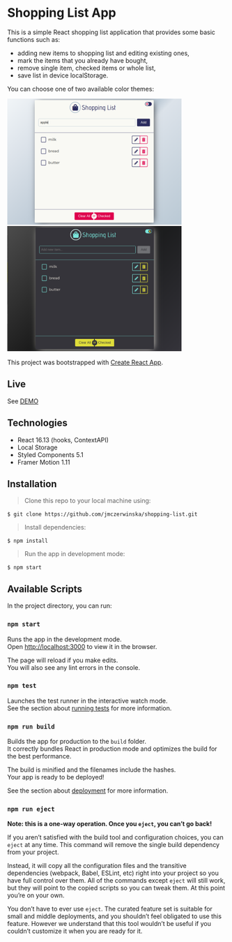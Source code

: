 # Shopping List App

This is a simple React shopping list application that provides some basic functions such as:
 * adding new items to shopping list and editing existing ones,
 * mark the items that you already have bought,
 * remove single item, checked items or whole list,
 * save list in device localStorage.

You can choose one of two available color themes:

<img src="./img/light.png" width="400" height="auto" /> <img src="./img/dark.png" width="400" height="auto" />

This project was bootstrapped with [Create React App](https://github.com/facebook/create-react-app).

## Live

See [DEMO](https://jmczerwinska.github.io/shopping-list/)

## Technologies

 * React 16.13 (hooks, ContextAPI)
 * Local Storage
 * Styled Components 5.1
 * Framer Motion 1.11

## Installation

> Clone this repo to your local machine using:
```
$ git clone https://github.com/jmczerwinska/shopping-list.git
```

> Install dependencies:
```
$ npm install
```

> Run the app in development mode:
```
$ npm start
```

## Available Scripts

In the project directory, you can run:

### `npm start`

Runs the app in the development mode.<br />
Open [http://localhost:3000](http://localhost:3000) to view it in the browser.

The page will reload if you make edits.<br />
You will also see any lint errors in the console.

### `npm test`

Launches the test runner in the interactive watch mode.<br />
See the section about [running tests](https://facebook.github.io/create-react-app/docs/running-tests) for more information.

### `npm run build`

Builds the app for production to the `build` folder.<br />
It correctly bundles React in production mode and optimizes the build for the best performance.

The build is minified and the filenames include the hashes.<br />
Your app is ready to be deployed!

See the section about [deployment](https://facebook.github.io/create-react-app/docs/deployment) for more information.

### `npm run eject`

**Note: this is a one-way operation. Once you `eject`, you can’t go back!**

If you aren’t satisfied with the build tool and configuration choices, you can `eject` at any time. This command will remove the single build dependency from your project.

Instead, it will copy all the configuration files and the transitive dependencies (webpack, Babel, ESLint, etc) right into your project so you have full control over them. All of the commands except `eject` will still work, but they will point to the copied scripts so you can tweak them. At this point you’re on your own.

You don’t have to ever use `eject`. The curated feature set is suitable for small and middle deployments, and you shouldn’t feel obligated to use this feature. However we understand that this tool wouldn’t be useful if you couldn’t customize it when you are ready for it.
